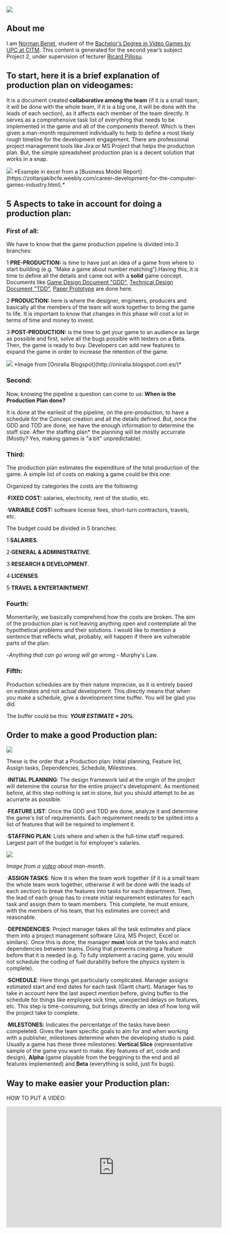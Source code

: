 ﻿<img src="https://i.imgur.com/Ldzc6ju.png">

## About me

I am [Norman Benet](https://es.linkedin.com/in/NormanBenet), student of the
[Bachelor’s Degree in Video Games by UPC at CITM](https://www.citm.upc.edu/ing/estudis/graus-videojocs/). This content is generated for the second year’s
subject Project 2, under supervision of lecturer [Ricard Pillosu](https://es.linkedin.com/in/ricardpillosu).

## To start, here it is a brief explanation of production plan on videogames:

It is a document created **collaborative among the team** (if it is a small team, it will be done with the whole team, if it is a big one, it will be done with the leads of each section), as it affects each member of the team directly. 
It serves as a comprehensive task list of everything that needs to be implemented in the game and all of the components thereof. Which is then given a man-month requirement individually to help to define a most likely rough timeline for the development engagement.
There are professional project management tools like Jira or MS Project that helps the production plan. But, the simple spreadsheet production plan is a decent solution that works in a snap.

<img src="https://i.imgur.com/fLrgxGX.jpg">
*Example in excel from a [Business Model Report](https://zoltanjakibcfe.weebly.com/career-development-for-the-computer-games-industry.html).*

## 5 Aspects to take in account for doing a production plan:

### First of all:

We have to know that the game production pipeline is divided into 3 branches:

1·**PRE-PRODUCTION:** is time to have just an idea of a game from where to start building (e.g. “Make a game about number matching”).Having this, it is time to define all the details and came out with a **solid** game concept. Documents like [Game Design Document "GDD"](https://en.wikipedia.org/wiki/Game_design_document), [Technical Design Document "TDD"](https://www.studytonight.com/3d-game-engineering-with-unity/tdd-and-gdd), [Paper Prototype](http://gamedevelopertips.com/paper-prototyping-game-development/) are done here.

2·**PRODUCTION:** here is where the designer, engineers, producers and basically all the members of the team will work together to bring the game to life. It is important to know that changes in this phase will cost a lot in terms of time and money to invest.

3·**POST-PRODUCTION:** is the time to get your game to an audience as large as possible and first, solve all the bugs possible with testers on a Beta. Then, the game is ready to buy. Developers can add new features to expand the game in order to increase the retention of the game.

<img src="http://1.bp.blogspot.com/-rneaL5NCyx8/VdzlLlCT_FI/AAAAAAAAARg/i2LjDE9nG7U/s640/six%2Bsigma.jpg">
*Image from [Oniralia Blogspot](http://oniralia.blogspot.com.es/)*

### Second:

Now, knowing the pipeline a question can come to us: **When is the Production Plan done?**

It is done at the earliest of the pipeline, on the pre-production, to have a schedule for the Concept creation and all the details defined. But, once the GDD and TDD are done, we have the enough information to determine the staff size. After the staffing plan* the planning will be mostly accurrate (Mostly? Yes, making games is "a bit" unpredictable). 

### Third:

The production plan estimates the expenditure of the total production of the game. A simple list of costs on making a game could be this one:

Organized by categories the costs are the following:

·**FIXED COST:** salaries, electricity, rent of the studio, etc.

·**VARIABLE COST:** software license fees, short-turn contractors, travels, etc.

The budget could be divided in 5 branches:

1·**SALARIES**.

2·**GENERAL & ADMINISTRATIVE**.

3·**RESEARCH & DEVELOPMENT**.

4·**LICENSES**.

5·**TRAVEL & ENTERTAINTMENT**.

### Fourth:

Momentarily, we basically comprehend how the costs are broken. The aim of the production plan is not leaving anything open and contemplate all the hypothetical problems and their solutions. I would like to mention a sentence that reflects what, probably, will happen if there are vulnerable parts of the plan:

-*Anything that can go wrong will go wrong* - Murphy's Law.

### Fifth:

Production schedules are by their nature imprecise, as it is entirely based on estimates and not actual development. This directly means that when you make a schedule, give a development time buffer. You will be glad you did. 

The buffer could be this: **_YOUR ESTIMATE + 20%_**. 

## Order to make a good Production plan:

<img src="https://tops-secure-graphics.grocerywebsite.com/GraphicsShoppingList/ShoppingListIcon_221x221.png">

These is the order that a Production plan: Initial planning, Feature list, Assign tasks, Dependencies, Schedule, Milestones.

·**INITIAL PLANNING**: The design framework laid at the origin of the project will detemine the course for the entire project's development. As mentioned before, at this step nothing is set in stone, but you should attempt to be as acurrarte as possible.

·**FEATURE LIST**: Once the GDD and TDD are done, analyze it and determine the game's list of requirements. Each requirement needs to be splited into a list of features that will be required to implement it.

·**STAFFING PLAN**: Lists where and when is the full-time staff required. Largest part of the budget is for employee's salaries. 

<img src="https://i.imgur.com/RDvNStf.png"> 

*Image from a [video](https://www.youtube.com/watch?v=VGreTjoWOBI) about man-month*.

·**ASSIGN TASKS**: Now it is when the team work together (if it is a small team the whole team work together, otherwise it will be done with the leads of each section) to break the features into tasks for each department. Then, the lead of each group has to create initial requirement estimates for each task and assign them to team members. This complete, he must ensure, with the members of his team, that his estimates are correct and reasonable.

·**DEPENDENCIES**: Project manager takes all the task estimates and place them into a project management software (Jira, MS Project, Excel or similars). Once this is done, the manager **must** look at the tasks and match dependencies between teams. Doing that prevents creating a feature before that it is needed (e.g. To fully implement a racing game, you would not schedule the coding of fuel durability before the physics system is complete).  

·**SCHEDULE**: Here things get particularly complicated. Manager assigns estimated start and end dates for each task (Gantt chart). Manager has to take in account here the last aspect mention before, giving buffer to the schedule for things like employee sick time, unexpected delays on features, etc. This step is time-consuming, but brings directly an idea of how long will the project take to complete.

·**MILESTONES**: Indicates the percentatge of the tasks have been compeleted. Gives the team specific goals to aim for and when working with a publisher, milestones determine when the developing studio is paid. Usually a game has these three milestones: **Vertical Slice** (representative sample of the game you want to make. Key features of art, code and design), **Alpha** (game playable from the beggining to the end and all features implemented) and **Beta** (everything is solid, just fix bugs).


## Way to make easier your Production plan:











HOW TO PUT A VIDEO: 

<iframe width="560" height="315" src="https://www.youtube.com/embed/GiHrWDm7B6M" frameborder="0" allowfullscreen></iframe>
